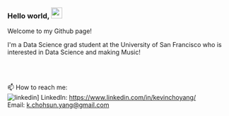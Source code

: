 


### Hello world, <img src="https://media.giphy.com/media/hvRJCLFzcasrR4ia7z/giphy.gif" width="25px">

Welcome to my Github page!

I'm a Data Science grad student at the University of San Francisco who is interested in Data Science and making Music!

<br><br>




📫 How to reach me: 
<br>
![linkedin](https://img.shields.io/badge/Linkedin-0e76a8?style=for-the-badge&logo=Linkedin&logoColor=white)]
LinkedIn: https://www.linkedin.com/in/kevinchoyang/ <br>
Email: k.chohsun.yang@gmail.com




<!--
**kaeyang/kaeyang** is a ✨ _special_ ✨ repository because its `README.md` (this file) appears on your GitHub profile.

Here are some ideas to get you started:

- 🔭 I’m currently working on ...
- 🌱 I’m currently learning ...
- 👯 I’m looking to collaborate on ...
- 🤔 I’m looking for help with ...
- 💬 Ask me about ...
- 📫 How to reach me: ...
- 😄 Pronouns: ...
- ⚡ Fun fact: ...
-->
